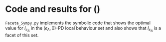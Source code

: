 # Code and results for ()

`Faceta_Sympy.py` implements the symbolic code that shows the optimal value for $I_{\varepsilon}_{A}$ in the $(\epsilon_A,0)$-PD local behaviour set and also shows that $I_{\varepsilon}_{A}$ is a facet of this set.
